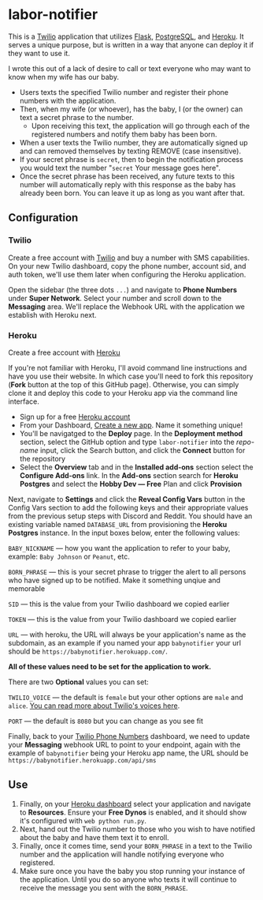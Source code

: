 # labor-notifier

This is a [Twilio](https://www.twilio.com/) application that utilizes [Flask](http://flask.pocoo.org/), [PostgreSQL](https://www.postgresql.org/), and [Heroku](https://www.heroku.com/). It serves a unique purpose, but is written in a way that anyone can deploy it if they want to use it.

I wrote this out of a lack of desire to call or text everyone who may want to know when my wife has our baby.

* Users texts the specified Twilio number and register their phone numbers with the application.
* Then, when my wife (or whoever), has the baby, I (or the owner) can text a secret phrase to the number.
  * Upon receiving this text, the application will go through each of the registered numbers and notify them baby has been born.
* When a user texts the Twilio number, they are automatically signed up and can removed themselves by texting REMOVE (case insensitive).
* If your secret phrase is `secret`, then to begin the notification process you would text the number "`secret` Your message goes here".
* Once the secret phrase has been received, any future texts to this number will automatically reply with this response as the baby has already been born. You can leave it up as long as you want after that.

## Configuration

### Twilio

Create a free account with [Twilio](https://www.twilio.com/) and buy a number with SMS capabilities. On your new Twilio dashboard, copy the phone number, account sid, and auth token, we'll use them later when configuring the Heroku application.

Open the sidebar (the three dots `...`) and navigate to **Phone Numbers** under **Super Network**. Select your number and scroll down to the **Messaging** area. We'll replace the Webhook URL with the application we establish with Heroku next.


### Heroku

Create a free account with [Heroku](http://www.heroku.com)

If you're not familiar with Heroku, I'll avoid command line instructions and have you use their website. In which case you'll need to fork this repository (**Fork** button at the top of this GitHub page). Otherwise, you can simply clone it and deploy this code to your Heroku app via the command line interface.

* Sign up for a free [Heroku account](https://signup.heroku.com/dc)
* From your Dashboard, [Create a new app](https://dashboard.heroku.com/new-app). Name it something unique!
* You'll be navigatged to the **Deploy** page. In the **Deployment method** section, select the GitHub option and type `labor-notifier` into the *repo-name* input, click the Search button, and click the **Connect** button for the repository
* Select the **Overview** tab and in the **Installed add-ons** section select the **Configure Add-ons** link. In the **Add-ons** section search for **Heroku Postgres** and select the **Hobby Dev &mdash; Free** Plan and click **Provision**

Next, navigate to **Settings** and click the **Reveal Config Vars** button in the Config Vars section to add the following keys and their appropriate values from the previous setup steps with Discord and Reddit. You should have an existing variable named `DATABASE_URL` from provisioning the **Heroku Postgres** instance. In the input boxes below, enter the following values:

`BABY_NICKNAME` &mdash; how you want the application to refer to your baby, example: `Baby Johnson` or `Peanut`, etc.

`BORN_PHRASE` &mdash; this is your secret phrase to trigger the alert to all persons who have signed up to be notified. Make it something unqiue and memorable

`SID` &mdash; this is the value from your Twilio dashboard we copied earlier

`TOKEN` &mdash; this is the value from your Twilio dashboard we copied earlier

`URL` &mdash; with heroku, the URL will always be your application's name as the subdomain, as an example if you named your app `babynotifier` your url should be `https://babynotifier.herokuapp.com/`.

**All of these values need to be set for the application to work.**

There are two **Optional** values you can set:

`TWILIO_VOICE` &mdash; the default is `female` but your other options are `male` and `alice`. [You can read more about Twilio's voices here](https://www.twilio.com/docs/voice/twiml/say#voice).

`PORT` &mdash; the default is `8080` but you can change as you see fit

Finally, back to your [Twilio Phone Numbers](https://www.twilio.com/console/phone-numbers/incoming) dashboard, we need to update your **Messaging** webhook URL to point to your endpoint, again with the example of `babynotifier` being your Heroku app name, the URL should be `https://babynotifier.herokuapp.com/api/sms`

## Use

1. Finally, on your [Heroku dashboard](https://dashboard.heroku.com/apps) select your application and navigate to **Resources**. Ensure your **Free Dynos** is enabled, and it should show it's configured with `web python run.py`.
2. Next, hand out the Twilio number to those who you wish to have notified about the baby and have them text it to enroll.
3. Finally, once it comes time, send your `BORN_PHRASE` in a text to the Twilio number and the application will handle notifying everyone who registered.
4. Make sure once you have the baby you stop running your instance of the application. Until you do so anyone who texts it will continue to receive the message you sent with the `BORN_PHRASE`.
